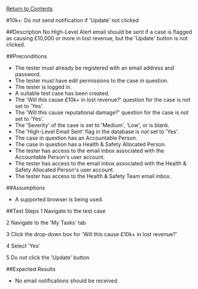 [Return to Contents](https://github.com/infojam-james/test-cases/blob/master/Contents.md)

#10k+: Do not send notification if 'Update' not clicked

##Description
No High-Level Alert email should be sent if a case is flagged as causing £10,000 or more in lost revenue, but the 'Update' button is not clicked.

##Preconditions
+ The tester must already be registered with an email address and password.
+ The tester must have edit permissions to the case in question.
+ The tester is logged in.
+ A suitable test case has been created.
+ The 'Will this cause £10k+ in lost revenue?' question for the case is *not* set to 'Yes'.
+ The 'Will this cause reputational damage?' question for the case is *not* set to 'Yes'.
+ The 'Severity' of the case is set to 'Medium', 'Low', or is blank.
+ The 'High-Level Email Sent' flag in the database is *not* set to 'Yes'.
+ The case in question has an Accountable Person.
+ The case in question has a Health & Safety Allocated Person.
+ The tester has access to the email inbox associated with the Accountable Person's user account.
+ The tester has access to the email inbox associated with the Health & Safety Allocated Person's user account.
+ The tester has access to the Health & Safety Team email inbox.

##Assumptions
+ A supported browser is being used.

##Test Steps
1 Navigate to the test case

2 Navigate to the 'My Tasks' tab

3 Click the drop-down box for 'Will this cause £10k+ in lost revenue?'

4 Select 'Yes'

5 Do *not* click the 'Update' button

##Expected Results

+ No email notifications should be received
